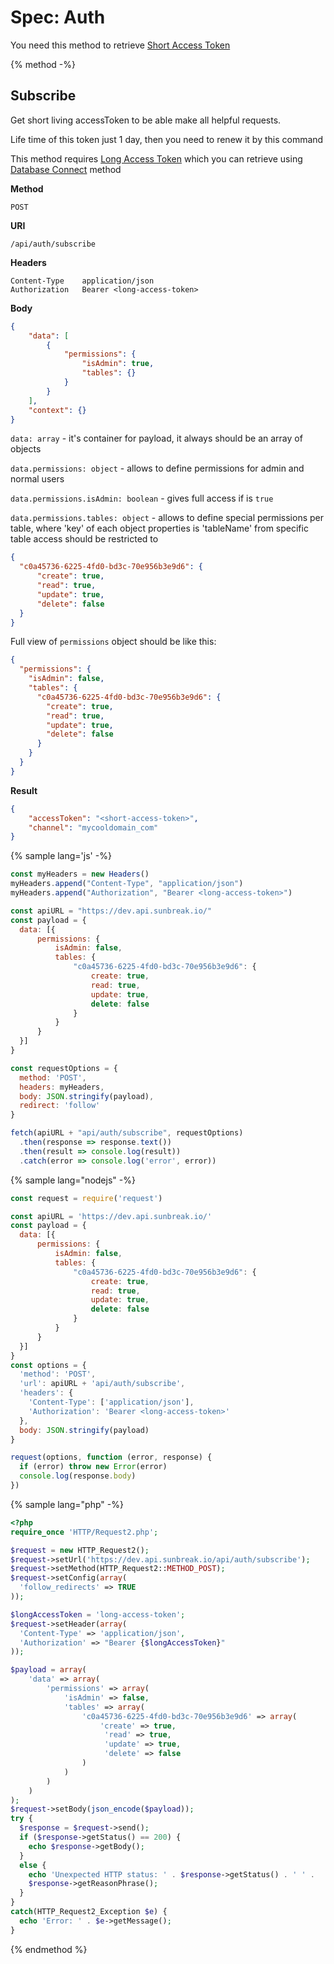 # Spec: Auth

You need this method to retrieve [Short Access Token](../GLOSSARY.md#short-access-token)

{% method -%}
## Subscribe

Get short living accessToken to be able make all helpful requests.

Life time of this token just 1 day, then you need to renew it by this command

This method requires [Long Access Token](../GLOSSARY.md#long-access-token) which you can retrieve using
[Database Connect](database.md#connect) method

**Method**

    POST

**URI**

    /api/auth/subscribe

**Headers**

    Content-Type	application/json
    Authorization   Bearer <long-access-token>

**Body**
```json
{
    "data": [
        {
            "permissions": {
                "isAdmin": true,
                "tables": {}
            }
        }
    ],
    "context": {}
}
```

`data: array` - it's container for payload, it always should be an array of objects

`data.permissions: object` - allows to define permissions for admin and normal users

`data.permissions.isAdmin: boolean` - gives full access if is `true`

`data.permissions.tables: object` - allows to define special permissions per table, where
'key' of each object properties is 'tableName' from specific table access should be restricted to

```json
{
  "c0a45736-6225-4fd0-bd3c-70e956b3e9d6": {
      "create": true,
      "read": true,
      "update": true,
      "delete": false
  }
}
```

Full view of `permissions` object should be like this:
```json
{
  "permissions": {
    "isAdmin": false,
    "tables": {
      "c0a45736-6225-4fd0-bd3c-70e956b3e9d6": {
        "create": true,
        "read": true,
        "update": true,
        "delete": false
      }
    }
  }
}
```

**Result**
```json
{
    "accessToken": "<short-access-token>",
    "channel": "mycooldomain_com"
}
```

{% sample lang='js' -%}
```javascript
const myHeaders = new Headers()
myHeaders.append("Content-Type", "application/json")
myHeaders.append("Authorization", "Bearer <long-access-token>")

const apiURL = "https://dev.api.sunbreak.io/"
const payload = {
  data: [{
      permissions: {
          isAdmin: false,
          tables: {
              "c0a45736-6225-4fd0-bd3c-70e956b3e9d6": {
                  create: true,
                  read: true,
                  update: true,
                  delete: false
              }
          }
      }
  }]
}

const requestOptions = {
  method: 'POST',
  headers: myHeaders,
  body: JSON.stringify(payload),
  redirect: 'follow'
}

fetch(apiURL + "api/auth/subscribe", requestOptions)
  .then(response => response.text())
  .then(result => console.log(result))
  .catch(error => console.log('error', error))
```

{% sample lang="nodejs" -%}
```javascript
const request = require('request')

const apiURL = 'https://dev.api.sunbreak.io/'
const payload = {
  data: [{
      permissions: {
          isAdmin: false,
          tables: {
              "c0a45736-6225-4fd0-bd3c-70e956b3e9d6": {
                  create: true,
                  read: true,
                  update: true,
                  delete: false
              }
          }
      }
  }]
}
const options = {
  'method': 'POST',
  'url': apiURL + 'api/auth/subscribe',
  'headers': {
    'Content-Type': ['application/json'],
    'Authorization': 'Bearer <long-access-token>'
  },
  body: JSON.stringify(payload)
}

request(options, function (error, response) {
  if (error) throw new Error(error)
  console.log(response.body)
})
```

{% sample lang="php" -%}
```php
<?php
require_once 'HTTP/Request2.php';

$request = new HTTP_Request2();
$request->setUrl('https://dev.api.sunbreak.io/api/auth/subscribe');
$request->setMethod(HTTP_Request2::METHOD_POST);
$request->setConfig(array(
  'follow_redirects' => TRUE
));

$longAccessToken = 'long-access-token';
$request->setHeader(array(
  'Content-Type' => 'application/json',
  'Authorization' => "Bearer {$longAccessToken}"
));

$payload = array(
    'data' => array(
        'permissions' => array(
            'isAdmin' => false,
            'tables' => array(
                'c0a45736-6225-4fd0-bd3c-70e956b3e9d6' => array(
                    'create' => true,
                     'read' => true,
                     'update' => true,
                     'delete' => false
                )
            )
        )
    )
);
$request->setBody(json_encode($payload));
try {
  $response = $request->send();
  if ($response->getStatus() == 200) {
    echo $response->getBody();
  }
  else {
    echo 'Unexpected HTTP status: ' . $response->getStatus() . ' ' .
    $response->getReasonPhrase();
  }
}
catch(HTTP_Request2_Exception $e) {
  echo 'Error: ' . $e->getMessage();
}
```
{% endmethod %}

<br/>
<br/>
<br/>
